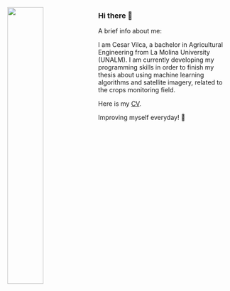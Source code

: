 [<img align="left" width="40%" src="https://miro.medium.com/max/1350/1*bOokbEeXpF1Z4gd_BpL93w.jpeg">](https://github.com/vilcagamarracf "Github Account") 

### Hi there 👋
A brief info about me:

I am Cesar Vilca, a bachelor in Agricultural Engineering from La Molina University (UNALM). I am currently developing my programming skills in order to finish my thesis about using machine learning algorithms and satellite imagery, related to the crops monitoring field.

Here is my [CV](https://github.com/vilcagamarracf/Personal_CV/blob/main/Personal_CV.pdf).

Improving myself everyday! 🚀

